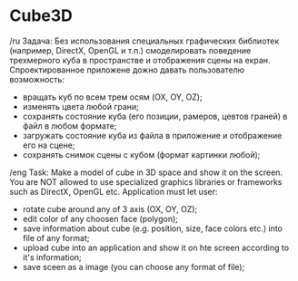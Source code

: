 # Cube3D
/ru
Задача: 
Без использования специальных графических библиотек (например, DirectX, OpenGL и т.п.) 
смоделировать поведение трехмерного куба в пространстве и отображения сцены на екран.
Спроектированное приложене дожно давать пользователю возможность:
  - вращать куб по всем трем осям (OX, OY, OZ);
  - изменять цвета любой грани;
  - сохранять состояние куба (его позиции, рамеров, цевтов граней) в файл в любом формате;
  - загружать состояние куба из файла в приложение и отображение его на сцене;
  - сохранять снимок сцены с кубом (формат картинки любой);

/eng
Task:
Make a model of cube in 3D space and show it on the screen.
You are NOT allowed to use specialized graphics libraries or frameworks such as DirectX, OpenGL etc.
Application must let user:
  - rotate cube around any of 3 axis (OX, OY, OZ);
  - edit color of any choosen face (polygon);
  - save information about cube (e.g. position, size, face colors etc.) into file of any format;
  - upload cube into an application and show it on hte screen according to it's information; 
  - savе sceen as a image (you can choose any format of file);
